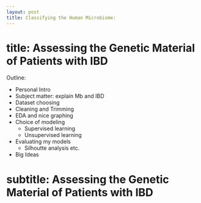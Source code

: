```yaml
---
layout: post
title: Classifying the Human Microbiome: 
---
```

# title: Assessing the Genetic Material of Patients with IBD


Outline:
- Personal Intro
- Subject matter: explain Mb and IBD
- Dataset choosing
- Cleaning and Trimming
- EDA and nice graphing
- Choice of modeling
  - Supervised learning
  - Unsupervised learning
- Evaluating my models
  - Silhoutte analysis etc.
- Big Ideas

# subtitle: Assessing the Genetic Material of Patients with IBD
